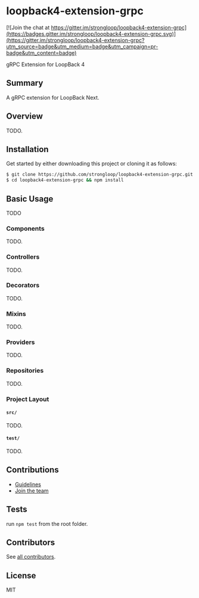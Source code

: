 # loopback4-extension-grpc

[![Join the chat at https://gitter.im/strongloop/loopback4-extension-grpc](https://badges.gitter.im/strongloop/loopback4-extension-grpc.svg)](https://gitter.im/strongloop/loopback4-extension-grpc?utm_source=badge&utm_medium=badge&utm_campaign=pr-badge&utm_content=badge)

gRPC Extension for LoopBack 4

## Summary
A gRPC extension for LoopBack Next.

## Overview
TODO.

## Installation
Get started by either downloading this project or cloning it as follows:

```sh
$ git clone https://github.com/strongloop/loopback4-extension-grpc.git
$ cd loopback4-extension-grpc && npm install
```

## Basic Usage
TODO 

### Components
TODO.

### Controllers
TODO.

### Decorators
TODO.

### Mixins
TODO. 

### Providers
TODO. 

### Repositories
TODO.

### Project Layout

#### `src/`
TODO. 

#### `test/`
TODO. 

## Contributions
- [Guidelines](https://github.com/strongloop/loopback-next/wiki/Contributing#guidelines)
- [Join the team](https://github.com/strongloop/loopback-next/issues/110)

## Tests
run `npm test` from the root folder.

## Contributors
See [all contributors](https://github.com/strongloop/loopback4-extension-grpc/graphs/contributors).

## License
MIT
